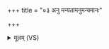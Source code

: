 +++
title = "०३ अनु मन्यतामनुमन्यमानः"

+++
<details><summary>मूलम् (VS)</summary>

अनु॑ मन्यतामनु॒मन्य॑मानः प्र॒जाव॑न्तं र॒यिमक्षी॑यमाणम्।  
तस्य॑ व॒यं हेड॑सि॒ मापि॑ भूम सुमृडी॒के अ॑स्य सुम॒तौ स्या॑म ॥
</details>